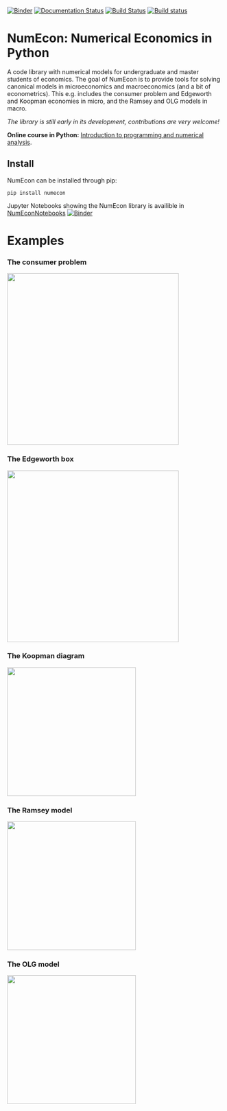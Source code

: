 [![Binder](https://mybinder.org/badge_logo.svg)](https://mybinder.org/v2/gh/NumEconCopenhagen/NumEconNotebooks/master?urlpath=lab)
[![Documentation Status](https://readthedocs.org/projects/NumEcon/badge/?version=latest)](https://NumEcon.readthedocs.io/en/latest/?badge=latest)
[![Build Status](https://travis-ci.org/numeconCopenhagen/numecon.svg?branch=master)](https://travis-ci.org/NumEconCopenhagen/NumEcon)
[![Build status](https://ci.appveyor.com/api/projects/status/icqbrc12n5t4g52m?svg=true)](https://ci.appveyor.com/project/elben10/NumEcon-vhimr)

# NumEcon: Numerical Economics in Python

A code library with numerical models for undergraduate and master students of economics. The goal of NumEcon is to provide tools for solving canonical models in microeconomics and macroeconomics (and a bit of econometrics). This e.g. includes the consumer problem and Edgeworth and Koopman economies in micro, and the Ramsey and OLG models in macro.

_The library is still early in its development, contributions are very welcome!_

**Online course in Python:** [Introduction to programming and numerical analysis](https://numeconcopenhagen.netlify.com/).

## Install

NumEcon can be installed through pip:

```
pip install numecon
```

Jupyter Notebooks showing the NumEcon library is availible in [NumEconNotebooks](https://github.com/NumEconCopenhagen/NumEconNotebooks) [![Binder](https://mybinder.org/badge_logo.svg)](https://mybinder.org/v2/gh/NumEconCopenhagen/NumEconNotebooks/master?urlpath=lab) 

# Examples 

### The consumer problem
<img src="https://github.com/NumEconCopenhagen/NumEcon/blob/master/figs/utility_maximization.gif" width="400"/>

### The Edgeworth box
<img src="https://github.com/NumEconCopenhagen/NumEcon/blob/master/figs/edgeworth.gif" width="400"/>

### The Koopman diagram
<img src="https://github.com/NumEconCopenhagen/NumEconNotebooks/blob/master/micro/figs/koopman.png" width="300"/>

### The Ramsey model
<img src="https://github.com/NumEconCopenhagen/NumEconNotebooks/blob/master/macro/figs/Ramsey_diverging_paths.png" width="300"/>

### The OLG model
<img src="https://github.com/NumEconCopenhagen/NumEconNotebooks/blob/master/macro/figs/OLG_transition_curves.png" width="300"/>
